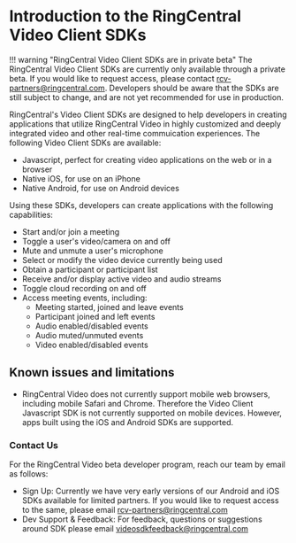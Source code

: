 # Introduction to the RingCentral Video Client SDKs

!!! warning "RingCentral Video Client SDKs are in private beta"
    The RingCentral Video Client SDKs are currently only available through a private beta. If you would like to request access, please contact [rcv-partners@ringcentral.com](mailto:rcv-partners@ringcentral.com). Developers should be aware that the SDKs are still subject to change, and are not yet recommended for use in production. 

RingCentral's Video Client SDKs are designed to help developers in creating applications that utilize RingCentral Video in highly customized and deeply integrated video and other real-time commuication experiences. The following Video Client SDKs are available:

* Javascript, perfect for creating video applications on the web or in a browser
* Native iOS, for use on an iPhone
* Native Android, for use on Android devices

Using these SDKs, developers can create applications with the following capabilities:

* Start and/or join a meeting
* Toggle a user's video/camera on and off
* Mute and unmute a user's microphone
* Select or modify the video device currently being used
* Obtain a participant or participant list
* Receive and/or display active video and audio streams
* Toggle cloud recording on and off
* Access meeting events, including:
  * Meeting started, joined and leave events
  * Participant joined and left events
  * Audio enabled/disabled events
  * Audio muted/unmuted events
  * Video enabled/disabled events

## Known issues and limitations

* RingCentral Video does not currently support mobile web browsers, including mobile Safari and Chrome. Therefore the Video Client Javascript SDK is not currently supported on mobile devices. However, apps built using the iOS and Android SDKs are supported.

### Contact Us

For the RingCentral Video beta developer program, reach our team by email as follows:

- Sign Up: Currently we have very early versions of our Android and iOS SDKs available for limited partners. If you would like to request access to the same, please email [rcv-partners@ringcentral.com](mailto:rcv-partners@ringcentral.com)
- Dev Support & Feedback: For feedback, questions or suggestions around SDK please email [videosdkfeedback@ringcentral.com](mailto:videosdkfeedback@ringcentral.com)
